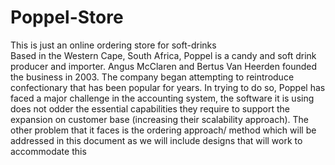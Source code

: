 # Poppel-Store
This is just an online ordering store for soft-drinks   
Based in the Western Cape, South Africa, Poppel is a candy and soft drink producer and importer.
Angus McClaren and Bertus Van Heerden founded the business in 2003. The company began attempting to reintroduce confectionary that has been popular for years.
In trying to do so, Poppel has faced a major challenge in the accounting system, the software it is using does not odder the essential capabilities they require to 
support the expansion on customer base (increasing their scalability approach). The other problem that it faces is the ordering approach/ method which will be addressed in this 
document as we will include designs that will work to accommodate this
